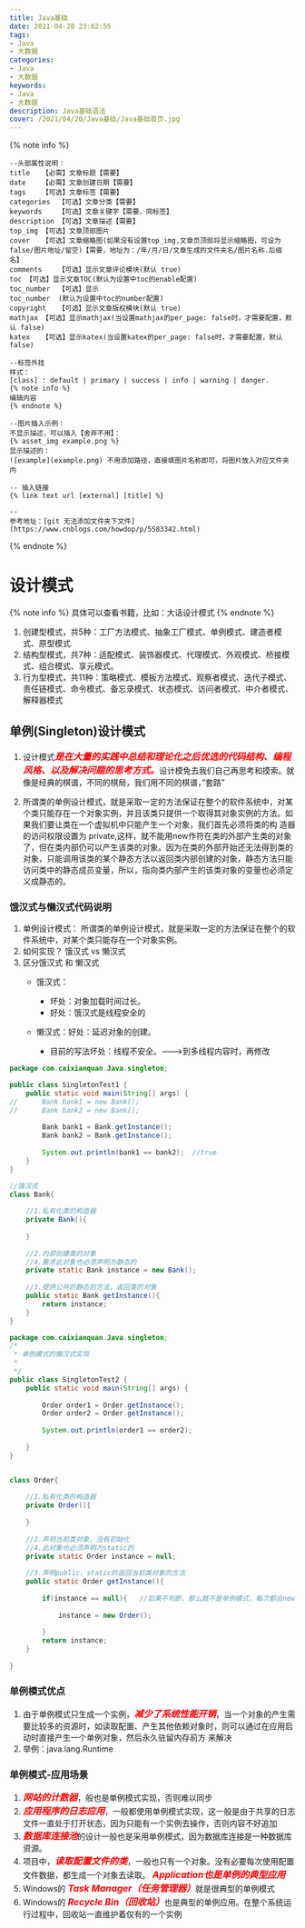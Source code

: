 ```yaml
---
title: Java基础
date: 2021-04-20 23:02:55
tags:
- Java
- 大数据
categories: 
- Java
- 大数据
keywords:
- Java
- 大数据
description: Java基础语法
cover: /2021/04/20/Java基础/Java基础首页.jpg
---
```


{% note info %}
```Text
--头部属性说明：
title	【必需】文章标题【需要】
date	【必需】文章创建日期【需要】
tags	【可选】文章标签【需要】
categories	【可选】文章分类【需要】
keywords	【可选】文章关键字【需要，同标签】
description	【可选】文章描述【需要】
top_img	【可选】文章顶部图片
cover	【可选】文章缩略图(如果没有设置top_img,文章页顶部将显示缩略图，可设为false/图片地址/留空)【需要，地址为：/年/月/日/文章生成的文件夹名/图片名称.后缀名】
comments	【可选】显示文章评论模块(默认 true)
toc	【可选】显示文章TOC(默认为设置中toc的enable配置)
toc_number	【可选】显示
toc_number	(默认为设置中toc的number配置)
copyright	【可选】显示文章版权模块(默认 true)
mathjax	【可选】显示mathjax(当设置mathjax的per_page: false时，才需要配置，默认 false)
katex	【可选】显示katex(当设置katex的per_page: false时，才需要配置，默认 false)

--标签外挂
样式：
[class] : default | primary | success | info | warning | danger.
{% note info %}
编辑内容
{% endnote %}

--图片插入示例：
不显示描述，可以插入【舍弃不用】：
{% asset_img example.png %}
显示描述的：
![example](example.png)	不用添加路径，直接填图片名称即可，将图片放入对应文件夹内

-- 插入链接
{% link text url [external] [title] %}

--
参考地址：[git 无法添加文件夹下文件](https://www.cnblogs.com/howdop/p/5583342.html)
```
{% endnote %}

# 设计模式
{% note info %}
具体可以查看书籍，比如：大话设计模式
{% endnote %}
1. 创建型模式，共5种：工厂方法模式、抽象工厂模式、单例模式、建造者模式、原型模式
2. 结构型模式，共7种：适配模式、装饰器模式、代理模式、外观模式、桥接模式、组合模式、享元模式。
3. 行为型模式，共11种：策略模式、模板方法模式、观察者模式、迭代子模式、责任链模式、命令模式、备忘录模式、状态模式、访问者模式、中介者模式、解释器模式

## 单例(Singleton)设计模式
1. 设计模式<font color=red size=3>***是在大量的实践中总结和理论化之后优选的代码结构、编程风格、以及解决问题的思考方式。***</font>设计模免去我们自己再思考和摸索。就像是经典的棋谱，不同的棋局，我们用不同的棋谱，”套路”

2. 所谓类的单例设计模式，就是采取一定的方法保证在整个的软件系统中，对某个类只能存在一个对象实例，并且该类只提供一个取得其对象实例的方法。如果我们要让类在一个虚拟机中只能产生一个对象，我们首先必须将类的构
造器的访问权限设置为 private,这样，就不能用new作符在类的外部产生类的对象了，但在类内部仍可以产生该类的对象。因为在类的外部开始还无法得到类的对象，只能调用该类的某个静态方法以返回类内部创建的对象，静态方法只能访问类中的静态成员变量，所以，指向类内部产生的该类对象的变量也必须定义成静态的。

### 饿汉式与懒汉式代码说明
1. 单例设计模式： 所谓类的单例设计模式，就是采取一定的方法保证在整个的软件系统中，对某个类只能存在一个对象实例。
2. 如何实现？ 饿汉式  vs 懒汉式
3. 区分饿汉式 和 懒汉式
	- 饿汉式：
		- 坏处：对象加载时间过长。
		- 好处：饿汉式是线程安全的
  
	- 懒汉式：好处：延迟对象的创建。
		- 目前的写法坏处：线程不安全。--->到多线程内容时，再修改



```Java 饿汉式实现，提供公共的静态方法返回对象实例
package com.caixianquan.Java.singleton;

public class SingletonTest1 {
	public static void main(String[] args) {
//		Bank bank1 = new Bank();
//		Bank bank2 = new Bank();
		
		Bank bank1 = Bank.getInstance();
		Bank bank2 = Bank.getInstance();
		
		System.out.println(bank1 == bank2);  //true
	}
}

//饿汉式
class Bank{
	
	//1.私有化类的构造器
	private Bank(){
		
	}
	
	//2.内部创建类的对象
	//4.要求此对象也必须声明为静态的
	private static Bank instance = new Bank();
	
	//3.提供公共的静态的方法，返回类的对象
	public static Bank getInstance(){
		return instance;
	}
}
```

```Java 懒汉式实现，公共静态方法内再实例化对象
package com.caixianquan.Java.singleton;
/*
 * 单例模式的懒汉式实现
 * 
 */
public class SingletonTest2 {
	public static void main(String[] args) {
		
		Order order1 = Order.getInstance();
		Order order2 = Order.getInstance();
		
		System.out.println(order1 == order2);
		
	}
}


class Order{
	
	//1.私有化类的构造器
	private Order(){
		
	}
	
	//2.声明当前类对象，没有初始化
	//4.此对象也必须声明为static的
	private static Order instance = null;
	
	//3.声明public、static的返回当前类对象的方法
	public static Order getInstance(){
		
		if(instance == null){	//如果不判断，那么就不是单例模式，每次都会new一个新的对象
			
			instance = new Order();
			
		}
		return instance;
	}
	
}
```

### 单例模式优点
1. 由于单例模式只生成一个实例，<font color=red size=3>***减少了系统性能开销***</font>，当一个对象的产生需要比较多的资源时，如读取配置、产生其他依赖对象时，则可以通过在应用启动时直接产生一个单例对象，然后永久驻留内存前方
来解决
2. 举例：java.lang.Runtime

### 单例模式-应用场景
1. <font color=red size=3>***网站的计数器***</font>，般也是单例模式实现，否则难以同步
2. <font color=red size=3>***应用程序的日志应用***</font>，一般都使用单例模式实现，这一般是由于共享的日志文件一直处于打开状态，因为只能有一个实例去操作，否则内容不好追加
3. <font color=red size=3>***数据库连接池***</font>的设计一般也是采用单例模式，因为数据库连接是一种数据库资源。
4. 项目中，<font color=red size=3>***读取配置文件的类***</font>，一般也只有一个对象。没有必要每次使用配置文件数据，都生成一个对象去读取。
<font color=red size=3>***Application也是单例的典型应用***</font>
5. Windows的 <font color=red size=3>***Task Manager（任务管理器）***</font>就是很典型的单例模式
6. Windows的 <font color=red size=3>***Recycle Bin（回收站）***</font>也是典型的单例应用。在整个系统运行过程中，回收站一直维护着仅有的一个实例

